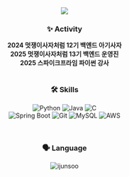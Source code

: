 <div align="center">
<img src="https://capsule-render.vercel.app/api?type=waving&color=1E90FF&height=150&section=header&text=Hi%20I'm%20Junsu&fontColor=ffffff&fontSize=50&animation=fadeIn" />

### ✨ **Activity**
**2024 멋쟁이사자처럼 12기 백엔드 아기사자** <br>
**2025 멋쟁이사자처럼 13기 백엔드 운영진** <br>
**2025 스파이크프라임 파이썬 강사** <br>
<br>

### 🛠 **Skills**
![Python](https://img.shields.io/badge/Python-3776AB?style=for-the-badge&logo=python&logoColor=white)
![Java](https://img.shields.io/badge/Java-007396?style=for-the-badge&logo=openjdk&logoColor=white)
![C](https://img.shields.io/badge/C-A8B9CC?style=for-the-badge&logo=c&logoColor=white) <br>
![Spring Boot](https://img.shields.io/badge/Spring%20Boot-6DB33F?style=for-the-badge&logo=spring-boot&logoColor=white) 
![Git](https://img.shields.io/badge/Git-F05032?style=for-the-badge&logo=git&logoColor=white)
![MySQL](https://img.shields.io/badge/MySQL-4479A1?style=for-the-badge&logo=mysql&logoColor=white)
![AWS](https://img.shields.io/badge/AWS-232F3E?style=for-the-badge&logo=amazonaws&logoColor=white)


<br>

### 🗣️ **Language**

<p><img src="https://github-readme-stats.vercel.app/api/top-langs?username=ijunsoo&show_icons=true&locale=en&layout=compact" alt="ijunsoo" /></p>
